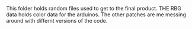 This folder holds random files used to get to the final product. THE RBG data holds color data for the arduinos. The other patches are me messing around with differnt versions of the code. 
